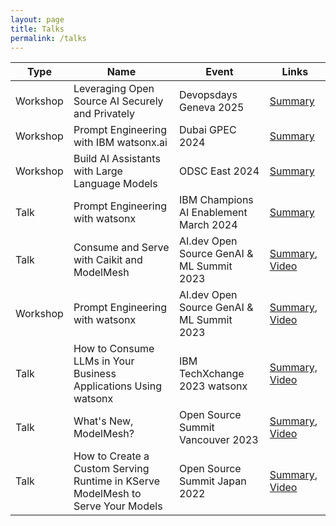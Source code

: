 ```yaml
---
layout: page
title: Talks
permalink: /talks
---
```


| Type     | Name                                                                            	 | Event                        	    | Links                                       	                                                        |
|----------|-----------------------------------------------------------------------------------|-----------------------------------|----------------------------------------------------------------------------------------------------------|
| Workshop | Leveraging Open Source AI Securely and Privately                                 | Devopsdays Geneva 2025            | [Summary](https://devopsdays.org/events/2025-geneva/program/leveraging-open-source-ai-securely-and-privately/) |
| Workshop | Prompt Engineering with IBM watsonx.ai                                            | Dubai GPEC 2024                   | [Summary](https://challenge.dub.ai/en/workshops/)                                                        |
| Workshop | Build AI Assistants with Large Language Models                                    | ODSC East 2024                    | [Summary](https://odsc.com/speakers/build-conversational-ai-and-integrate-into-product-page-using-watsonx-assistant/) |
| Talk     | Prompt Engineering with watsonx                                                   | IBM Champions AI Enablement March 2024 | [Summary](https://community.ibm.com/community/user/champions-old/blogs/susan-malaika/2024/02/27/ai-enablement-ibm-digital-self-serve-co-create-exp) |
| Talk     | Consume and Serve with Caikit and ModelMesh                                       | AI.dev Open Source GenAI & ML Summit 2023 | [Summary](https://sched.co/1VRtm), [Video](https://www.youtube.com/watch?v=FQYVDqwfoW4) |
| Workshop | Prompt Engineering with watsonx                                                   | AI.dev Open Source GenAI & ML Summit 2023 | [Summary](https://sched.co/1VRu4), [Video](https://www.youtube.com/watch?v=fJe2UjTdv9A) |
| Talk     | How to Consume LLMs in Your Business Applications Using watsonx | IBM TechXchange 2023 watsonx     | [Summary, Video](https://ibmtechxchange.bemyapp.com/#/talks/65667e3f0bab352afce2dd5e) |
| Talk     | What's New, ModelMesh?                                                            | Open Source Summit Vancouver 2023 | [Summary](https://sched.co/1D14j), [Video](https://www.youtube.com/watch?v=sK3sfJX-66g) |
| Talk     | How to Create a Custom Serving Runtime in KServe ModelMesh to Serve Your Models  | Open Source Summit Japan 2022     | [Summary](https://ossna2023.sched.com/event/1K56o), [Video](https://www.youtube.com/watch?v=VLXjIGRb3yU) |
